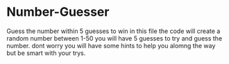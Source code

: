 # Number-Guesser
Guess the number within 5 guesses to win 
in this file the code will create a random number between 1-50 you will have 5 guesses to try and guess the number. dont worry you will have some hints to help you alomng the way but be smart with your trys.
